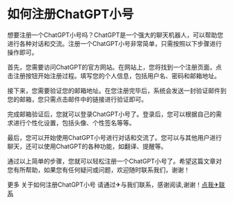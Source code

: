 # 如何注册ChatGPT小号

想要注册一个ChatGPT小号吗？ChatGPT是一个强大的聊天机器人，可以帮助您进行各种对话和交流。注册一个ChatGPT小号非常简单，只需按照以下步骤进行操作即可。

首先，您需要访问ChatGPT的官方网站。在网站上，您将找到一个注册页面，点击注册按钮开始注册过程。填写您的个人信息，包括用户名、密码和邮箱地址。

接下来，您需要验证您的邮箱地址。在您注册完毕后，系统会发送一封验证邮件到您的邮箱，您只需点击邮件中的链接进行验证即可。

完成邮箱验证后，您就可以登录ChatGPT小号了。登录后，您可以根据自己的需求进行个性化设置，包括头像、个性签名等等。

最后，您可以开始使用ChatGPT小号进行对话和交流了。您可以与其他用户进行聊天，还可以使用ChatGPT的各种功能，如翻译、提醒等。

通过以上简单的步骤，您就可以轻松注册一个ChatGPT小号了。希望这篇文章对您有所帮助，如果您有任何疑问或问题，欢迎随时联系我们，谢谢！

更多 关于如何注册ChatGPT小号 请通过✈与我们联系，感谢阅读,谢谢！[点我✈联系](https://add.k02.cc)